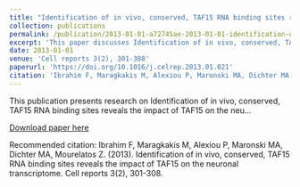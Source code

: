```yaml
---
title: "Identification of in vivo, conserved, TAF15 RNA binding sites reveals the impact of TAF15 on the neuronal transcriptome"
collection: publications
permalink: /publication/2013-01-01-a72745ae-2013-01-01-identification-of-in-vivo-con
excerpt: 'This paper discusses Identification of in vivo, conserved, TAF15 RNA binding sites reveals the impact of TAF15 on the neu...'
date: 2013-01-01
venue: 'Cell reports 3(2), 301-308'
paperurl: 'https://doi.org/10.1016/j.celrep.2013.01.021'
citation: 'Ibrahim F, Maragkakis M, Alexiou P, Maronski MA, Dichter MA, Mourelatos Z. (2013). Identification of in vivo, conserved, TAF15 RNA binding sites reveals the impact of TAF15 on the neuronal transcriptome. Cell reports 3(2), 301-308.'
---
```


This publication presents research on Identification of in vivo, conserved, TAF15 RNA binding sites reveals the impact of TAF15 on the neu...

[Download paper here](https://doi.org/10.1016/j.celrep.2013.01.021)

Recommended citation: Ibrahim F, Maragkakis M, Alexiou P, Maronski MA, Dichter MA, Mourelatos Z. (2013). Identification of in vivo, conserved, TAF15 RNA binding sites reveals the impact of TAF15 on the neuronal transcriptome. Cell reports 3(2), 301-308.
